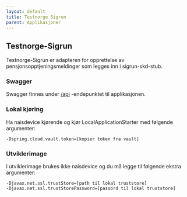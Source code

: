 ```yaml
---
layout: default
title: Testnorge Sigrun
parent: Applikasjoner
---
```


## Testnorge-Sigrun
Testnorge-Sigrun er adapteren for opprettelse av pensjonsopptjeningsmeldinger som legges inn i sigrun-skd-stub.

### Swagger
Swagger finnes under [/api](https://testnorge-sigrun.dev.intern.nav.no/api) -endepunktet til applikasjonen.

### Lokal kjøring
Ha naisdevice kjørende og kjør LocalApplicationStarter med følgende argumenter:
```
-Dspring.cloud.vault.token=[kopier token fra vault]
```

### Utviklerimage
I utviklerimage brukes ikke naisdevice og du må legge til følgende ekstra argumenter:
```
-Djavax.net.ssl.trustStore=[path til lokal truststore]
-Djavax.net.ssl.trustStorePassword=[passord til lokal truststore]
```
